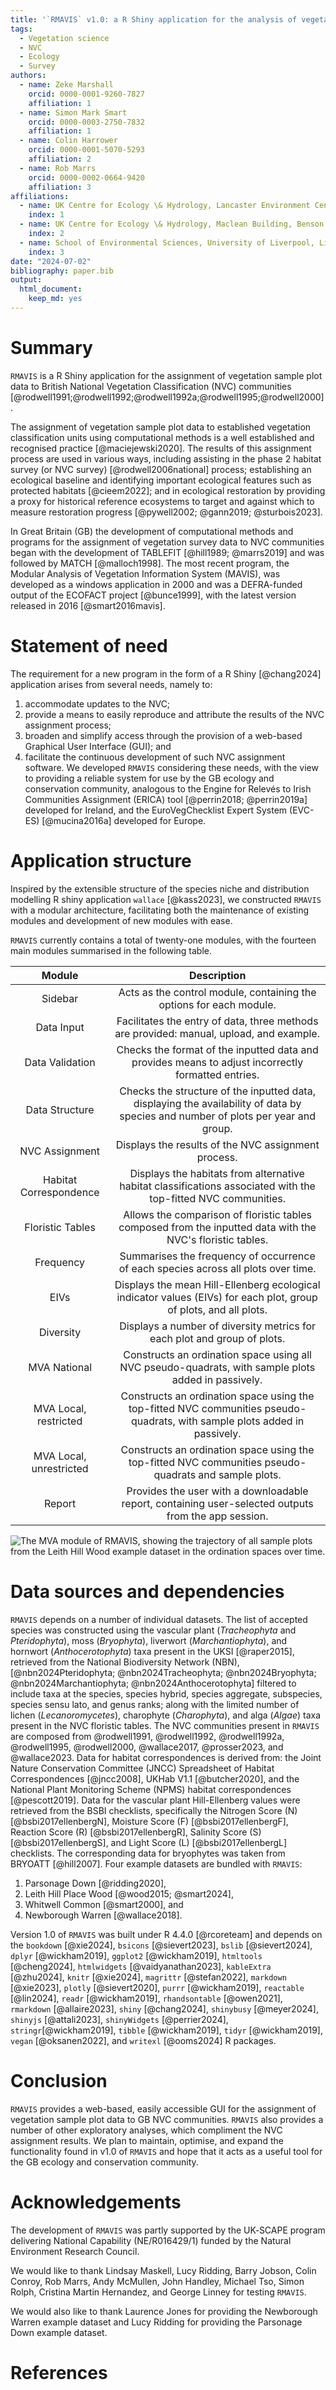 ```yaml
---
title: '`RMAVIS` v1.0: a R Shiny application for the analysis of vegetation survey data and assignment to GB NVC communities.'
tags:
  - Vegetation science
  - NVC
  - Ecology
  - Survey
authors:
  - name: Zeke Marshall
    orcid: 0000-0001-9260-7827
    affiliation: 1
  - name: Simon Mark Smart
    orcid: 0000-0003-2750-7832
    affiliation: 1
  - name: Colin Harrower
    orcid: 0000-0001-5070-5293
    affiliation: 2
  - name: Rob Marrs
    orcid: 0000-0002-0664-9420
    affiliation: 3
affiliations:
  - name: UK Centre for Ecology \& Hydrology, Lancaster Environment Centre, Library Avenue, Bailrigg, Lancaster, LA1 4AP, United Kingdom
    index: 1
  - name: UK Centre for Ecology \& Hydrology, Maclean Building, Benson Lane, Crowmarsh Gifford, Wallingford, Oxfordshire, OX10 8BB, United Kingdom
    index: 2
  - name: School of Environmental Sciences, University of Liverpool, Liverpool, L69 3GP, UK
    index: 3
date: "2024-07-02"
bibliography: paper.bib
output:
  html_document:
    keep_md: yes
---
```

  
# Summary

`RMAVIS` is a R Shiny application for the assignment of vegetation sample
plot data to British National Vegetation Classification (NVC) 
communities [@rodwell1991;@rodwell1992;@rodwell1992a;@rodwell1995;@rodwell2000].

The assignment of vegetation sample plot data to established vegetation 
classification units using computational methods is a well established and 
recognised practice [@maciejewski2020]. 
The results of this assignment process are used in various ways, 
including assisting in the phase 2 habitat survey
(or NVC survey) [@rodwell2006national] process; 
establishing an ecological baseline and identifying important ecological 
features such as protected habitats [@cieem2022]; 
and in ecological restoration by providing a proxy for historical reference 
ecosystems to target and against which to measure restoration progress 
[@pywell2002; @gann2019; @sturbois2023].

In Great Britain (GB) the development of computational methods and programs 
for the assignment of vegetation survey data to NVC communities began with the 
development of TABLEFIT [@hill1989; @marrs2019] and was followed by MATCH 
[@malloch1998].
The most recent program, the Modular Analysis of Vegetation Information System 
(MAVIS), was developed as a windows application in 2000 and was a DEFRA-funded
output of the ECOFACT project [@bunce1999], with the latest version released in 
2016 [@smart2016mavis].


# Statement of need

The requirement for a new program in the form of a R Shiny [@chang2024] 
application arises from several needs, namely to: 
1) accommodate updates to the NVC;
2) provide a means to easily reproduce and attribute the results of the NVC
assignment process;
3) broaden and simplify access through the provision of a web-based Graphical 
User Interface (GUI);
and
4) facilitate the continuous development of such NVC assignment software.
We developed `RMAVIS` considering these needs, with the view to providing
a reliable system for use by the GB ecology and conservation community, 
analogous to the Engine for Relevés to Irish Communities Assignment (ERICA)
tool [@perrin2018; @perrin2019a] developed for Ireland, and the EuroVegChecklist
Expert System (EVC-ES) [@mucina2016a] developed for Europe.

# Application structure

Inspired by the extensible structure of the species niche and distribution 
modelling R shiny application `wallace` [@kass2023], we constructed `RMAVIS` 
with a modular architecture, facilitating both the maintenance of existing 
modules and development of new modules with ease.

`RMAVIS` currently contains a total of twenty-one modules, with the fourteen main 
modules summarised in the following table.

|        **Module**       |                                                          **Description**                                                          |
|:-----------------------:|:---------------------------------------------------------------------------------------------------------------------------------:|
|         Sidebar         |                                Acts as the control module, containing the options for each module.                                |
|        Data Input       |                      Facilitates the entry of data, three methods are provided: manual, upload, and example.                      |
|     Data Validation     |                 Checks the format of the inputted data and provides means to adjust incorrectly formatted entries.                |
|      Data Structure     | Checks the structure of the inputted data, displaying the availability of data by species and number of plots per year and group. |
|      NVC Assignment     |                                        Displays the results of the NVC assignment process.                                        |
|  Habitat Correspondence |           Displays the habitats from alternative habitat classifications associated with the top-fitted NVC communities.          |
|     Floristic Tables    |             Allows the comparison of floristic tables composed from the inputted data with the NVC's floristic tables.            |
|        Frequency        |                         Summarises the frequency of occurrence of each species across all plots over time.                        |
|           EIVs          |         Displays the mean Hill-Ellenberg ecological indicator values (EIVs) for each plot, group of plots, and all plots.         |
|        Diversity        |                              Displays a number of diversity metrics for each plot and group of plots.                             |
|       MVA National      |                Constructs an ordination space using all NVC pseudo-quadrats, with sample plots added in passively.                |
|  MVA Local, restricted  |     Constructs an ordination space using the top-fitted NVC communities pseudo-quadrats, with sample plots added in passively.    |
| MVA Local, unrestricted |               Constructs an ordination space using the top-fitted NVC communities pseudo-quadrats and sample plots.               |
|          Report         |                Provides the user with a downloadable report, containing user-selected outputs from the app session.               |



![The MVA module of `RMAVIS`, showing the trajectory of all sample plots from the Leith Hill Wood example dataset in the ordination spaces over time.](joss_screenshot.png)

# Data sources and dependencies

`RMAVIS` depends on a number of individual datasets.
The list of accepted species was constructed using 
the vascular plant (*Tracheophyta* and *Pteridophyta*), moss (*Bryophyta*), 
liverwort (*Marchantiophyta*), and hornwort (*Anthocerotophyta*) taxa present in 
the UKSI [@raper2015], retrieved from the National Biodiversity Network (NBN), 
[@nbn2024Pteridophyta; @nbn2024Tracheophyta; @nbn2024Bryophyta; 
@nbn2024Marchantiophyta; @nbn2024Anthocerotophyta] filtered to 
include taxa at the species, species hybrid, species aggregate, subspecies, 
species sensu lato, and genus ranks; 
along with  the limited number of lichen (*Lecanoromycetes*), 
charophyte (*Charophyta*), and alga (*Algae*) taxa present in the NVC floristic 
tables.
The NVC communities present in `RMAVIS` are composed from @rodwell1991, 
@rodwell1992, @rodwell1992a, @rodwell1995, @rodwell2000, 
@wallace2017, @prosser2023, and @wallace2023.
Data for habitat correspondences is derived from: 
the Joint Nature Conservation Committee (JNCC) Spreadsheet of Habitat 
Correspondences [@jncc2008],
UKHab V1.1 [@butcher2020], and
the National Plant Monitoring Scheme (NPMS) habitat correspondences
[@pescott2019].
Data for the vascular plant Hill-Ellenberg values were retrieved from the
BSBI checklists, specifically the Nitrogen Score (N)
[@bsbi2017ellenbergN], Moisture Score (F) [@bsbi2017ellenbergF],
Reaction Score (R) [@bsbi2017ellenbergR], Salinity Score (S)
[@bsbi2017ellenbergS], and Light Score (L) [@bsbi2017ellenbergL] checklists. 
The corresponding data for bryophytes was taken from BRYOATT [@hill2007].
Four example datasets are bundled with `RMAVIS`: 
1) Parsonage Down [@ridding2020],
2) Leith Hill Place Wood [@wood2015; @smart2024],
3) Whitwell Common [@smart2000],
and
4) Newborough Warren [@wallace2018].

Version 1.0 of `RMAVIS` was built under R 4.4.0 [@rcoreteam] and depends on the 
`bookdown` [@xie2024],
`bsicons` [@sievert2023],
`bslib` [@sievert2024],
`dplyr` [@wickham2019],
`ggplot2` [@wickham2019],
`htmltools` [@cheng2024],
`htmlwidgets` [@vaidyanathan2023],
`kableExtra` [@zhu2024],
`knitr` [@xie2024],
`magrittr` [@stefan2022],
`markdown` [@xie2023],
`plotly` [@sievert2020],
`purrr` [@wickham2019],
`reactable` [@lin2024],
`readr` [@wickham2019],
`rhandsontable` [@owen2021],
`rmarkdown` [@allaire2023],
`shiny` [@chang2024],
`shinybusy` [@meyer2024],
`shinyjs` [@attali2023],
`shinyWidgets` [@perrier2024],
`stringr`[@wickham2019],
`tibble` [@wickham2019],
`tidyr` [@wickham2019],
`vegan` [@oksanen2022], and
`writexl` [@ooms2024] R packages. 

# Conclusion

`RMAVIS` provides a web-based, easily accessible GUI for the assignment of
vegetation sample plot data to GB NVC communities. 
`RMAVIS` also provides a number of other exploratory analyses, 
which compliment the NVC assignment results.
We plan to maintain, optimise, and expand the functionality found in v1.0 of 
`RMAVIS` and hope that it acts as a useful tool for the GB ecology and 
conservation community.

# Acknowledgements

The development of `RMAVIS` was partly supported by the UK‐SCAPE program 
delivering National Capability (NE/R016429/1) funded by the Natural Environment 
Research Council.

We would like to thank
Lindsay Maskell,
Lucy Ridding,
Barry Jobson,
Colin Conroy,
Rob Marrs,
Andy McMullen,
John Handley,
Michael Tso,
Simon Rolph,
Cristina Martin Hernandez,
and
George Linney
for testing `RMAVIS`.

We would also like to thank Laurence Jones for providing the Newborough
Warren example dataset and Lucy Ridding for providing the Parsonage Down
example dataset.

# References
